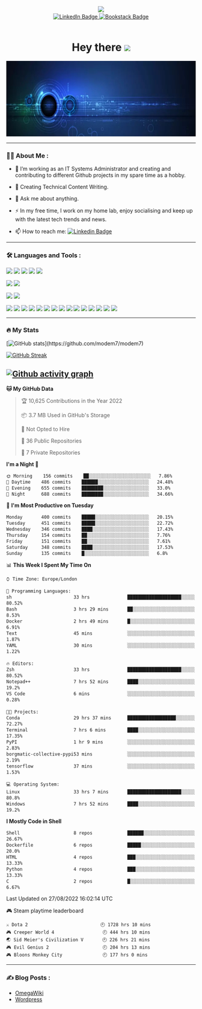 <div id="header" align="center">
  <img src="https://media.giphy.com/media/f3iwJFOVOwuy7K6FFw/giphy.gif" width="300"/>
<div id="badges">
  <a href="https://www.linkedin.com/in/alexlaneit/">
    <img src="https://img.shields.io/badge/LinkedIn-blue?style=for-the-badge&logo=linkedin&logoColor=white" alt="LinkedIn Badge"/>
  </a>
  <a href="https://omegawiki.modem7.com">
  <img src="https://img.shields.io/badge/Bookstack-blue?style=for-the-badge&logo=BookStack&logoColor=white" alt="Bookstack Badge"/>
  </a>
</div>
  <img src="https://komarev.com/ghpvc/?username=modem7&style=flat-square&color=blue" alt=""/>
<h1>
  Hey there
  <img src="https://media.giphy.com/media/hvRJCLFzcasrR4ia7z/giphy.gif" width="30px"/>
</h1>
</div>

<div align="center">
  <img src="https://github.com/modem7/MiscAssets/blob/master/images/ezgif-6-79e26c05da.jpg" width="800" height="200"/>
</div>

---

### :man_technologist: About Me :
- :telescope: I’m working as an IT Systems Administrator and creating and contributing to different Github projects in my spare time as a hobby.

- :seedling: Creating Technical Content Writing.

- 💬 Ask me about anything.

- :zap: In my free time, I work on my home lab, enjoy socialising and keep up with the latest tech trends and news.

- :mailbox: How to reach me: [![Linkedin Badge](https://img.shields.io/badge/-AlexLaneIT-blue?style=flat&logo=Linkedin&logoColor=white)](https://www.linkedin.com/in/alexlaneit/)

---

### :hammer_and_wrench: Languages and Tools :
![](https://img.shields.io/badge/OS-Centos-informational?style=flat&logo=centos&logoColor=white&color=981e32)
![](https://img.shields.io/badge/OS-Debian-informational?style=flat&logo=debian&logoColor=white&color=981e32)
![](https://img.shields.io/badge/OS-RHEL-informational?style=flat&logo=red-hat&logoColor=white&color=981e32)
![](https://img.shields.io/badge/OS-Ubuntu-informational?style=flat&logo=ubuntu&logoColor=white&color=981e32)
![](https://img.shields.io/badge/OS-Windows-informational?style=flat&logo=windows&logoColor=white&color=981e32)

![](https://img.shields.io/badge/Editor-Notepad++-informational?style=flat&logo=notepadplusplus&logoColor=white&color=981e32)
![](https://img.shields.io/badge/Editor-Visual_Studio_Code-informational?style=flat&logo=visual-studio-code&logoColor=white&color=981e32)


![](https://img.shields.io/badge/Shell-Bash-informational?style=flat&logo=gnu-bash&logoColor=white&color=981e32)
![](https://img.shields.io/badge/Shell-ZSH-informational?style=flat&logo=gnu-bash&logoColor=white&color=981e32)

![](https://img.shields.io/badge/Tools-3CX-informational?style=flat&logoColor=white&color=981e32)
![](https://img.shields.io/badge/Tools-Ansible-informational?style=flat&logo=ansible&logoColor=white&color=981e32)
![](https://img.shields.io/badge/Tools-Arduino-informational?style=flat&logo=arduino&logoColor=white&color=981e32)
![](https://img.shields.io/badge/Tools-Borg-informational?style=flat&logoColor=white&color=981e32)
![](https://img.shields.io/badge/Tools-Docker-informational?style=flat&logo=docker&logoColor=white&color=981e32)
![](https://img.shields.io/badge/Tools-Drone_CI-informational?style=flat&logo=drone&logoColor=white&color=981e32)
![](https://img.shields.io/badge/Tools-Git-informational?style=flat&logo=git&logoColor=white&color=981e32)
![](https://img.shields.io/badge/Tools-Github-informational?style=flat&logo=github&logoColor=white&color=981e32)
![](https://img.shields.io/badge/Tools-Gitlab-informational?style=flat&logo=gitlab&logoColor=white&color=981e32)
![](https://img.shields.io/badge/Tools-Jira-informational?style=flat&logo=jira&logoColor=white&color=981e32)
![](https://img.shields.io/badge/Tools-Kanban-informational?style=flat&logoColor=white&color=981e32)
![](https://img.shields.io/badge/Tools-Nginx-informational?style=flat&logo=nginx&logoColor=white&color=981e32)
![](https://img.shields.io/badge/Tools-Raspberry_Pi-informational?style=flat&logo=raspberry-pi&logoColor=white&color=981e32)
![](https://img.shields.io/badge/Tools-Snyk-informational?style=flat&logo=snyk&logoColor=white&color=981e32)
![](https://img.shields.io/badge/Tools-Traefik-informational?style=flat&logo=traefikmesh&logoColor=white&color=981e32)

---

### :fire: My Stats
[![GitHub stats](https://github-readme-stats.vercel.app/api?username=modem7&show_icons=true&theme=codeSTACKr&count_private=true")](https://github.com/modem7/modem7)

[![GitHub Streak](http://github-readme-streak-stats.herokuapp.com?user=modem7&theme=elegant&hide_border=true&date_format=j%20M%5B%20Y%5D&background=DD272700)](https://git.io/streak-stats)

[![Github activity graph](https://activity-graph.herokuapp.com/graph?username=modem7&theme=elegant&custom_title=Contribution%20Graph&hide_border=true&bg_color=%20)](https://github.com/modem7/modem7)
---

<!--START_SECTION:waka-->
**🐱 My GitHub Data** 

> 🏆 10,625 Contributions in the Year 2022
 > 
> 📦 3.7 MB Used in GitHub's Storage 
 > 
> 🚫 Not Opted to Hire
 > 
> 📜 36 Public Repositories 
 > 
> 🔑 7 Private Repositories  
 > 
**I'm a Night 🦉** 

```text
🌞 Morning    156 commits    ██░░░░░░░░░░░░░░░░░░░░░░░   7.86% 
🌆 Daytime    486 commits    ██████░░░░░░░░░░░░░░░░░░░   24.48% 
🌃 Evening    655 commits    ████████░░░░░░░░░░░░░░░░░   33.0% 
🌙 Night      688 commits    ████████░░░░░░░░░░░░░░░░░   34.66%

```
📅 **I'm Most Productive on Tuesday** 

```text
Monday       400 commits    █████░░░░░░░░░░░░░░░░░░░░   20.15% 
Tuesday      451 commits    █████░░░░░░░░░░░░░░░░░░░░   22.72% 
Wednesday    346 commits    ████░░░░░░░░░░░░░░░░░░░░░   17.43% 
Thursday     154 commits    ██░░░░░░░░░░░░░░░░░░░░░░░   7.76% 
Friday       151 commits    ██░░░░░░░░░░░░░░░░░░░░░░░   7.61% 
Saturday     348 commits    ████░░░░░░░░░░░░░░░░░░░░░   17.53% 
Sunday       135 commits    █░░░░░░░░░░░░░░░░░░░░░░░░   6.8%

```


📊 **This Week I Spent My Time On** 

```text
⌚︎ Time Zone: Europe/London

💬 Programming Languages: 
sh                       33 hrs              ████████████████████░░░░░   80.52% 
Bash                     3 hrs 29 mins       ██░░░░░░░░░░░░░░░░░░░░░░░   8.53% 
Docker                   2 hrs 49 mins       █░░░░░░░░░░░░░░░░░░░░░░░░   6.91% 
Text                     45 mins             ░░░░░░░░░░░░░░░░░░░░░░░░░   1.87% 
YAML                     30 mins             ░░░░░░░░░░░░░░░░░░░░░░░░░   1.22%

🔥 Editors: 
Zsh                      33 hrs              ████████████████████░░░░░   80.52% 
Notepad++                7 hrs 52 mins       ████░░░░░░░░░░░░░░░░░░░░░   19.2% 
VS Code                  6 mins              ░░░░░░░░░░░░░░░░░░░░░░░░░   0.28%

🐱‍💻 Projects: 
Conda                    29 hrs 37 mins      ██████████████████░░░░░░░   72.27% 
Terminal                 7 hrs 6 mins        ████░░░░░░░░░░░░░░░░░░░░░   17.35% 
PyPI                     1 hr 9 mins         ░░░░░░░░░░░░░░░░░░░░░░░░░   2.83% 
borgmatic-collective-pypi53 mins             ░░░░░░░░░░░░░░░░░░░░░░░░░   2.19% 
tensorflow               37 mins             ░░░░░░░░░░░░░░░░░░░░░░░░░   1.53%

💻 Operating System: 
Linux                    33 hrs 7 mins       ████████████████████░░░░░   80.8% 
Windows                  7 hrs 52 mins       ████░░░░░░░░░░░░░░░░░░░░░   19.2%

```

**I Mostly Code in Shell** 

```text
Shell                    8 repos             ██████░░░░░░░░░░░░░░░░░░░   26.67% 
Dockerfile               6 repos             █████░░░░░░░░░░░░░░░░░░░░   20.0% 
HTML                     4 repos             ███░░░░░░░░░░░░░░░░░░░░░░   13.33% 
Python                   4 repos             ███░░░░░░░░░░░░░░░░░░░░░░   13.33% 
C                        2 repos             █░░░░░░░░░░░░░░░░░░░░░░░░   6.67%

```



 Last Updated on 27/08/2022 16:02:14 UTC
<!--END_SECTION:waka-->

<!-- steam-box start -->
🎮 Steam playtime leaderboard
```text
⚔️ Dota 2                           🕘 1728 hrs 10 mins
🎮 Creeper World 4                  🕘 444 hrs 10 mins
🌏 Sid Meier's Civilization V       🕘 226 hrs 21 mins
🎮 Evil Genius 2                    🕘 204 hrs 13 mins
🎮 Bloons Monkey City               🕘 177 hrs 0 mins
```
<!-- Powered by https://github.com/YouEclipse/steam-box . -->
<!-- steam-box end -->

---

### :writing_hand: Blog Posts :
- [OmegaWiki](https://omegawiki.modem7.com)
- [Wordpress](https://modem7.wordpress.com)
